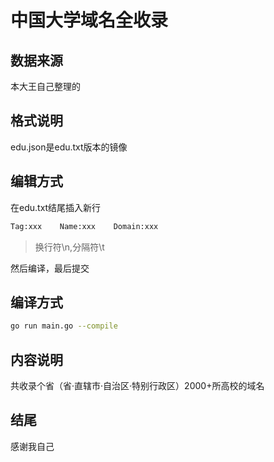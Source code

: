 # 中国大学域名全收录

## 数据来源

本大王自己整理的

## 格式说明

edu.json是edu.txt版本的镜像

## 编辑方式

在edu.txt结尾插入新行

```bash
Tag:xxx    Name:xxx    Domain:xxx
```

>换行符\n,分隔符\t

然后编译，最后提交

## 编译方式

```bash
go run main.go --compile
```

## 内容说明

共收录个省（省·直辖市·自治区·特别行政区）2000+所高校的域名

## 结尾

感谢我自己